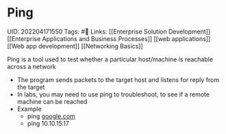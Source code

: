 # Ping
UID: 202204171550
Tags: #🌱 
Links: [[Enterprise Solution Development]] [[Enterprise Applications and Business Processes]] [[web applications]] [[Web app development]] [[Networking Basics]]

Ping is a tool used to test whether a particular host/machine is reachable across a network

- The program sends packets to the target host and listens for reply from the target
- In labs, you may need to use ping to troubleshoot, to see if a remote machine can be reached
- Example
    - ping [google.com](http://google.com/)
    - ping 10.10.15.17